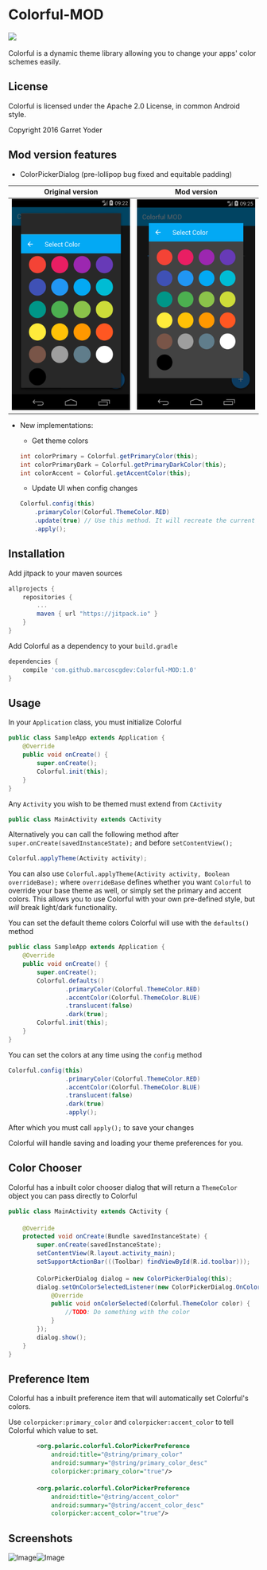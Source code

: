 # Colorful-MOD
[![](https://jitpack.io/v/marcoscgdev/Colorful-MOD.svg)](https://jitpack.io/#marcoscgdev/Colorful-MOD)

Colorful is a dynamic theme library allowing you to change your apps' color schemes easily.

## License

Colorful is licensed under the Apache 2.0 License, in common Android style.

Copyright 2016 Garret Yoder

## Mod version features

- ColorPickerDialog (pre-lollipop bug fixed and equitable padding)

|Original version|Mod version|
|---|---|
|<img src="https://raw.githubusercontent.com/marcoscgdev/Colorful/master/screenshots/device-2017-07-23-152248.png" width="350">|<img src="https://raw.githubusercontent.com/marcoscgdev/Colorful/master/screenshots/device-2017-07-23-152526.png" width="350">|

- New implementations:

    - Get theme colors
    
    ```java
    int colorPrimary = Colorful.getPrimaryColor(this);
    int colorPrimaryDark = Colorful.getPrimaryDarkColor(this);
    int colorAccent = Colorful.getAccentColor(this);
    ```
    
    - Update UI when config changes
    
    ```java
    Colorful.config(this)
        .primaryColor(Colorful.ThemeColor.RED)
        .update(true) // Use this method. It will recreate the current activity.
        .apply();
    ```

## Installation
Add jitpack to your maven sources
```groovy
allprojects {
    repositories {
        ...
        maven { url "https://jitpack.io" }
    }
}
```
Add Colorful as a dependency to your `build.gradle`
```groovy
dependencies {
    compile 'com.github.marcoscgdev:Colorful-MOD:1.0'
}
```

## Usage

In your `Application` class, you must initialize Colorful
```java
public class SampleApp extends Application {
    @Override
    public void onCreate() {
        super.onCreate();
        Colorful.init(this);
    }
}
```
Any `Activity` you wish to be themed must extend from `CActivity`
```java
public class MainActivity extends CActivity
```

Alternatively you can call the following method after `super.onCreate(savedInstanceState);` and before `setContentView();`
```java
Colorful.applyTheme(Activity activity);
```

You can also use `Colorful.applyTheme(Activity activity, Boolean overrideBase);` where `overrideBase` defines whether you want `Colorful` to override your base theme as well, or simply set the primary and accent colors. This allows you to use Colorful with your own pre-defined style, but *will* break light/dark functionality.

You can set the default theme colors Colorful will use with the `defaults()` method
```java
public class SampleApp extends Application {
    @Override
    public void onCreate() {
        super.onCreate();
        Colorful.defaults()
                .primaryColor(Colorful.ThemeColor.RED)
                .accentColor(Colorful.ThemeColor.BLUE)
                .translucent(false)
                .dark(true);
        Colorful.init(this);
    }
}
```
You can set the colors at any time using the `config` method
```java
Colorful.config(this)
                .primaryColor(Colorful.ThemeColor.RED)
                .accentColor(Colorful.ThemeColor.BLUE)
                .translucent(false)
                .dark(true)
                .apply();
```
After which you must call `apply();` to save your changes

Colorful will handle saving and loading your theme preferences for you.

## Color Chooser

Colorful has a inbuilt color chooser dialog that will return a `ThemeColor` object you can pass directly to Colorful
```java
public class MainActivity extends CActivity {

    @Override
    protected void onCreate(Bundle savedInstanceState) {
        super.onCreate(savedInstanceState);
        setContentView(R.layout.activity_main);
        setSupportActionBar(((Toolbar) findViewById(R.id.toolbar)));

        ColorPickerDialog dialog = new ColorPickerDialog(this);
        dialog.setOnColorSelectedListener(new ColorPickerDialog.OnColorSelectedListener() {
            @Override
            public void onColorSelected(Colorful.ThemeColor color) {
                //TODO: Do something with the color
            }
        });
        dialog.show();
    }
}
```

## Preference Item
Colorful has a inbuilt preference item that will automatically set Colorful's colors.

Use `colorpicker:primary_color` and `colorpicker:accent_color` to tell Colorful which value to set.
```xml
        <org.polaric.colorful.ColorPickerPreference
            android:title="@string/primary_color"
            android:summary="@string/primary_color_desc"
            colorpicker:primary_color="true"/>

        <org.polaric.colorful.ColorPickerPreference
            android:title="@string/accent_color"
            android:summary="@string/accent_color_desc"
            colorpicker:accent_color="true"/>
```
           

## Screenshots
![Image](screenshots/art1.png)![Image](screenshots/art2.png)
